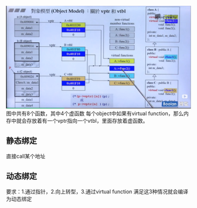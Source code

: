 ![](7.png)
图中共有8个函数，其中4个虚函数
每个object中如果有virtual function，那么内存中就会存放着有一个vptr指向一个vtbl，里面存放着虚函数。

## 静态绑定
直接call某个地址
## 动态绑定
要求：1.通过指针，2.向上转型，3.通过virtual function
满足这3种情况就会编译为动态绑定
